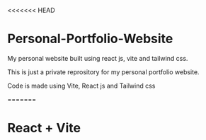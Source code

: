 <<<<<<< HEAD
# Personal-Portfolio-Website
My personal website built using react js, vite and tailwind css.

This is just a private reprository for my personal portfolio website.

Code is made using Vite, React js and Tailwind css

=======
# React + Vite
